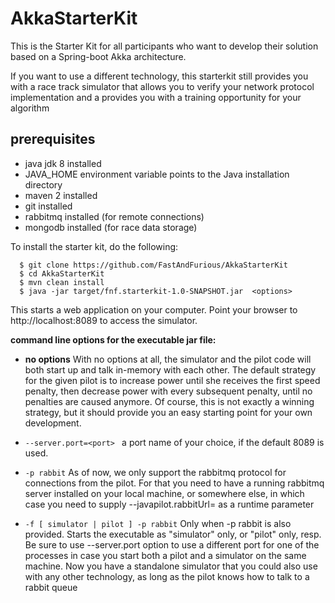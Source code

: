 # AkkaStarterKit
This is the Starter Kit for all participants who want to develop their solution based on a Spring-boot Akka architecture.

If you want to use a different technology, this starterkit still provides you with a race track simulator that allows you to verify your network protocol implementation and a provides you with a training opportunity for your algorithm

## prerequisites
  - java jdk 8 installed
  - JAVA_HOME environment variable points to the Java installation directory
  - maven 2 installed
  - git installed
  - rabbitmq installed (for remote connections)
  - mongodb installed (for race data storage)

To install the starter kit, do the following:

```shell
  $ git clone https://github.com/FastAndFurious/AkkaStarterKit
  $ cd AkkaStarterKit
  $ mvn clean install
  $ java -jar target/fnf.starterkit-1.0-SNAPSHOT.jar  <options>
```
 This starts a web application on your computer. Point your browser to http://localhost:8089 to access the simulator.

  **command line options for the executable jar file:** 
- **no options**
  With no options at all, the simulator and the pilot code will both start up and talk in-memory with each other.
  The default strategy for the given pilot is to increase power until she receives the first speed penalty, then       decrease power with every subsequent penalty, until no penalties are caused anymore. Of course, this is not exactly   a winning strategy, but it should provide you an easy starting point for your own development.

- ```--server.port=<port> ```  a port name of your choice, if the default 8089 is used.

- ```-p rabbit```
  As of now, we only support the rabbitmq protocol for connections from the pilot. For that you need to have a         running rabbitmq server installed on your local machine, or somewhere else, in which case you need to supply
  --javapilot.rabbitUrl=<rabbitmq host> as a runtime parameter

- ```-f [ simulator | pilot ] -p rabbit```
  Only when -p rabbit is also provided.
  Starts the executable as "simulator" only, or "pilot" only, resp. Be sure to use --server.port option to use a       different   port for one of the processes in case you start both a pilot and a simulator on the same machine.
  Now you have a standalone simulator that you could also use with any other technology, as long as the pilot knows    how to talk to a rabbit queue
  



```java
```

